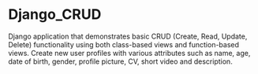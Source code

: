 # Django_CRUD
Django application that demonstrates basic CRUD (Create, Read, Update, Delete) functionality using both class-based views and function-based views. Create new user profiles with various attributes such as name, age, date of birth, gender, profile picture, CV, short video and description.
